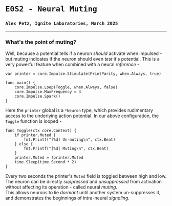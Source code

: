 # `E0S2 - Neural Muting`
### `Alex Petz, Ignite Laboratories, March 2025`

---

### What's the point of muting?

Well, because a potential tells if a neuron _should_ activate when impulsed - but muting indicates if
the neuron should even _test_ it's potential.  This is a very powerful feature when combined with
a neural _reference_ -

    var printer = core.Impulse.Stimulate(PrintParity, when.Always, true)
    
    func main() {
        core.Impulse.Loop(Toggle, when.Always, false)
        core.Impulse.MaxFrequency = 4
        core.Impulse.Spark()
    }

Here the `printer` global is a `*Neuron` type, which provides rudimentary access to the underlying
action potential.  In our above configuration, the `Toggle` function is looped -

    func Toggle(ctx core.Context) {
        if printer.Muted {
            fmt.Printf("[%d] Un-muting\n", ctx.Beat)
        } else {
            fmt.Printf("[%d] Muting\n", ctx.Beat)
        }
        printer.Muted = !printer.Muted
        time.Sleep(time.Second * 2)
    }

Every two seconds the printer's `Muted` field is toggled between high and low.  The neuron can be directly 
_suppressed_ and _unsuppressed_ from activation without affecting its operation - called neural _muting_.  
This allows neurons to lie _dormant_ until another system un-suppresses it, and demonstrates the beginnings 
of intra-neural _signaling_.